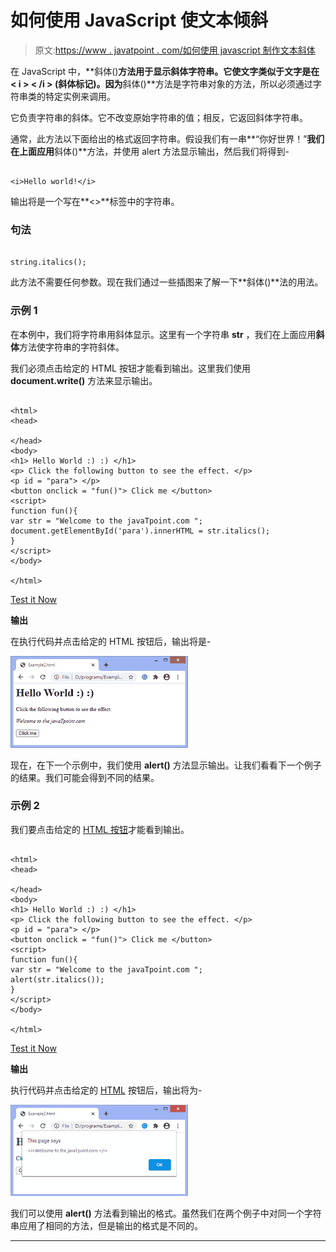 # 如何使用 JavaScript 使文本倾斜

> 原文:[https://www . javatpoint . com/如何使用 javascript 制作文本斜体](https://www.javatpoint.com/how-to-make-a-text-italic-using-javascript)

在 JavaScript 中，**斜体()**方法用于显示斜体字符串。它使文字类似于文字是在 **< i > < /i >** (斜体标记)。因为**斜体()**方法是字符串对象的方法，所以必须通过字符串类的特定实例来调用。

它负责字符串的斜体。它不改变原始字符串的值；相反，它返回斜体字符串。

通常，此方法以下面给出的格式返回字符串。假设我们有一串**“你好世界！”**我们在上面应用**斜体()**方法，并使用 alert 方法显示输出，然后我们将得到-

```

<i>Hello world!</i> 

```

输出将是一个写在**<></I>**标签中的字符串。

### 句法

```

string.italics();

```

此方法不需要任何参数。现在我们通过一些插图来了解一下**斜体()**法的用法。

### 示例 1

在本例中，我们将字符串用斜体显示。这里有一个字符串 **str** ，我们在上面应用**斜体**方法使字符串的字符斜体。

我们必须点击给定的 HTML 按钮才能看到输出。这里我们使用 **document.write()** 方法来显示输出。

```

<html>
<head>

</head>
<body>
<h1> Hello World :) :) </h1>
<p> Click the following button to see the effect. </p>
<p id = "para"> </p>
<button onclick = "fun()"> Click me </button>
<script>
function fun(){
var str = "Welcome to the javaTpoint.com ";
document.getElementById('para').innerHTML = str.italics();
}
</script>
</body>

</html>

```

[Test it Now](https://www.javatpoint.com/oprweb/test.jsp?filename=how-to-make-a-text-italic-using-javascript1)

**输出**

在执行代码并点击给定的 HTML 按钮后，输出将是-

![How to make a text italic using JavaScript](img/9785a9408444febacdbda8154bdf24ba.png)

现在，在下一个示例中，我们使用 **alert()** 方法显示输出。让我们看看下一个例子的结果。我们可能会得到不同的结果。

### 示例 2

我们要点击给定的 [HTML 按钮](https://www.javatpoint.com/html-button-tag)才能看到输出。

```

<html>
<head>

</head>
<body>
<h1> Hello World :) :) </h1>
<p> Click the following button to see the effect. </p>
<p id = "para"> </p>
<button onclick = "fun()"> Click me </button>
<script>
function fun(){
var str = "Welcome to the javaTpoint.com ";
alert(str.italics());
}
</script>
</body>

</html>

```

[Test it Now](https://www.javatpoint.com/oprweb/test.jsp?filename=how-to-make-a-text-italic-using-javascript2)

**输出**

执行代码并点击给定的 [HTML](https://www.javatpoint.com/html-tutorial) 按钮后，输出将为-

![How to make a text italic using JavaScript](img/b97cc9d7ae6d1c008d7695b06cdf7d5f.png)

我们可以使用 **alert()** 方法看到输出的格式。虽然我们在两个例子中对同一个字符串应用了相同的方法，但是输出的格式是不同的。

* * *